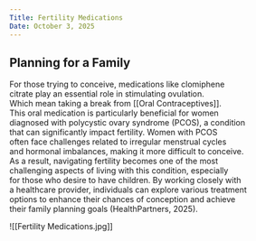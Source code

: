 ```yaml
---
Title: Fertility Medications
Date: October 3, 2025
---
```

## Planning for a Family

For those trying to conceive, medications like clomiphene  
citrate play an essential role in stimulating ovulation.  
Which mean taking a break from [[Oral Contraceptives]].  
This oral medication is particularly beneficial for women  
diagnosed with polycystic ovary syndrome (PCOS), a condition  
that can significantly impact fertility. Women with PCOS  
often face challenges related to irregular menstrual cycles  
and hormonal imbalances, making it more difficult to conceive.  
As a result, navigating fertility becomes one of the most  
challenging aspects of living with this condition, especially  
for those who desire to have children. By working closely with  
a healthcare provider, individuals can explore various treatment  
options to enhance their chances of conception and achieve  
their family planning goals (HealthPartners, 2025).

![[Fertility Medications.jpg]]